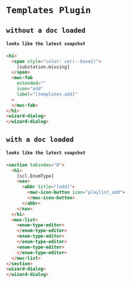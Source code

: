 # `Templates Plugin`

## `without a doc loaded`

####   `looks like the latest snapshot`

```html
<h1>
  <span style="color: var(--base1)">
    [substation.missing]
  </span>
  <mwc-fab
    extended=""
    icon="add"
    label="[templates.add]"
  >
  </mwc-fab>
</h1>
<wizard-dialog>
</wizard-dialog>

```

## `with a doc loaded`

####   `looks like the latest snapshot`

```html
<section tabindex="0">
  <h1>
    [scl.EnumType]
    <nav>
      <abbr title="[add]">
        <mwc-icon-button icon="playlist_add">
        </mwc-icon-button>
      </abbr>
    </nav>
  </h1>
  <mwc-list>
    <enum-type-editor>
    </enum-type-editor>
    <enum-type-editor>
    </enum-type-editor>
    <enum-type-editor>
    </enum-type-editor>
  </mwc-list>
</section>
<wizard-dialog>
</wizard-dialog>

```

